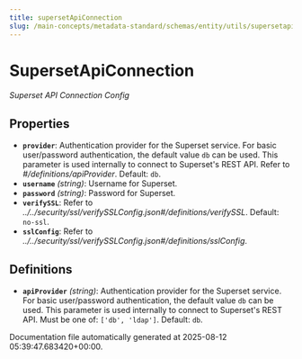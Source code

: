 ```yaml
---
title: supersetApiConnection
slug: /main-concepts/metadata-standard/schemas/entity/utils/supersetapiconnection
---
```


# SupersetApiConnection

*Superset API Connection Config*

## Properties

- **`provider`**: Authentication provider for the Superset service. For basic user/password authentication, the default value `db` can be used. This parameter is used internally to connect to Superset's REST API. Refer to *#/definitions/apiProvider*. Default: `db`.
- **`username`** *(string)*: Username for Superset.
- **`password`** *(string)*: Password for Superset.
- **`verifySSL`**: Refer to *../../security/ssl/verifySSLConfig.json#/definitions/verifySSL*. Default: `no-ssl`.
- **`sslConfig`**: Refer to *../../security/ssl/verifySSLConfig.json#/definitions/sslConfig*.
## Definitions

- **`apiProvider`** *(string)*: Authentication provider for the Superset service. For basic user/password authentication, the default value `db` can be used. This parameter is used internally to connect to Superset's REST API. Must be one of: `['db', 'ldap']`. Default: `db`.


Documentation file automatically generated at 2025-08-12 05:39:47.683420+00:00.
